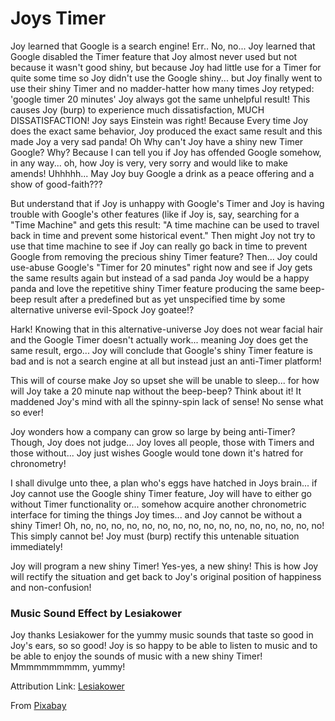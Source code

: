 # Joys Timer

Joy learned that Google is a search engine! Err.. No, no... Joy learned that Google disabled the Timer feature that Joy almost never used but not because it wasn't good shiny, but because Joy had little use for a Timer for quite some time so Joy didn't use the Google shiny... but Joy finally went to use their shiny Timer and no madder-hatter how many times Joy retyped: 'google timer 20 minutes' Joy always got the same unhelpful result! This causes Joy (burp) to experience much dissatisfaction, MUCH DISSATISFACTION! Joy says Einstein was right! Because Every time Joy does the exact same behavior, Joy produced the exact same result and this made Joy a very sad panda! Oh Why can't Joy have a shiny new Timer Google? Why? Because I can tell you if Joy has offended Google somehow, in any way... oh, how Joy is very, very sorry and would like to make amends! Uhhhhh... May Joy buy Google a drink as a peace offering and a show of good-faith???

But understand that if Joy is unhappy with Google's Timer and Joy is having trouble with Google's other features (like if Joy is, say, searching for a "Time Machine" and gets this result: "A time machine can be used to travel back in time and prevent some historical event." Then might Joy not try to use that time machine to see if Joy can really go back in time to prevent Google from removing the precious shiny Timer feature? Then... Joy could use-abuse Google's "Timer for 20 minutes" right now and see if Joy gets the same results again but instead of a sad panda Joy would be a happy panda and love the repetitive shiny Timer feature producing the same beep-beep result after a predefined but as yet unspecified time by some alternative universe evil-Spock Joy goatee!?

Hark! Knowing that in this alternative-universe Joy does not wear facial hair and the Google Timer doesn't actually work... meaning Joy does get the same result, ergo... Joy will conclude that Google's shiny Timer feature is bad and is not a search engine at all but instead just an anti-Timer platform!

This will of course make Joy so upset she will be unable to sleep... for how will Joy take a 20 minute nap without the beep-beep? Think about it! It maddened Joy's mind with all the spinny-spin lack of sense! No sense what so ever!

Joy wonders how a company can grow so large by being anti-Timer? Though, Joy does not judge... Joy loves all people, those with Timers and those without... Joy just wishes Google would tone down it's hatred for chronometry!

I shall divulge unto thee, a plan who's eggs have hatched in Joys brain... if Joy cannot use the Google shiny Timer feature, Joy will have to either go without Timer functionality or... somehow acquire another chronometric interface for timing the things Joy times... and Joy cannot be without a shiny Timer! Oh, no, no, no, no, no, no, no, no, no, no, no, no, no, no, no, no! This simply cannot be! Joy must (burp) rectify this untenable situation immediately!

Joy will program a new shiny Timer! Yes-yes, a new shiny! This is how Joy will rectify the situation and get back to Joy's original position of happiness and non-confusion!

### Music Sound Effect by Lesiakower

Joy thanks Lesiakower for the yummy music sounds that taste so good in Joy's ears, so so good! Joy is so happy to be able to listen to music and to be able to enjoy the sounds of music with a new shiny Timer! Mmmmmmmmmm, yummy!

Attribution Link: [Lesiakower](https://pixabay.com/users/lesiakower-25701529/)

From [Pixabay](https://pixabay.com/sound-effects/oversimplified-alarm-clock-113180/)
